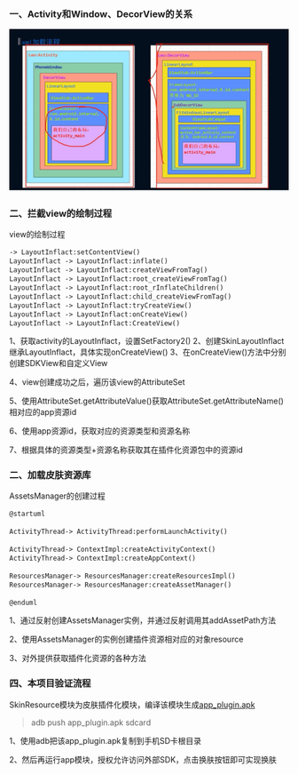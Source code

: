 ### 一、Activity和Window、DecorView的关系

![关系图](picture/activity_window_decorview.png)

### 二、拦截view的绘制过程

view的绘制过程

```sequence
-> LayoutInflact:setContentView()
LayoutInflact -> LayoutInflact:inflate()
LayoutInflact -> LayoutInflact:createViewFromTag()
LayoutInflact -> LayoutInflact:root_createViewFromTag()
LayoutInflact -> LayoutInflact:root_rInflateChildren()
LayoutInflact -> LayoutInflact:child_createViewFromTag()
LayoutInflact -> LayoutInflact:tryCreateView()
LayoutInflact -> LayoutInflact:onCreateView()
LayoutInflact -> LayoutInflact:CreateView()
```

1、获取activity的LayoutInflact，设置SetFactory2()
2、创建SkinLayoutInflact继承LayoutInflact，具体实现onCreateView()
3、在onCreateView()方法中分别创建SDKView和自定义View

4、view创建成功之后，遍历该view的AttributeSet

5、使用AttributeSet.getAttributeValue()获取AttributeSet.getAttributeName()相对应的app资源id

6、使用app资源id，获取对应的资源类型和资源名称

7、根据具体的资源类型+资源名称获取其在插件化资源包中的资源id

### 二、加载皮肤资源库

AssetsManager的创建过程

```sequence
@startuml

ActivityThread-> ActivityThread:performLaunchActivity()

ActivityThread-> ContextImpl:createActivityContext()
ActivityThread-> ContextImpl:createAppContext()

ResourcesManager-> ResourcesManager:createResourcesImpl()
ResourcesManager-> ResourcesManager:createAssetManager()

@enduml
```

1、通过反射创建AssetsManager实例，并通过反射调用其addAssetPath方法

2、使用AssetsManager的实例创建插件资源相对应的对象resource

3、对外提供获取插件化资源的各种方法

### 四、本项目验证流程

SkinResource模块为皮肤插件化模块，编译该模块生成[app_plugin.apk](SkinResource/release)

> adb push app_plugin.apk sdcard

1、使用adb把该app_plugin.apk复制到手机SD卡根目录

2、然后再运行app模块，授权允许访问外部SDK，点击换肤按钮即可实现换肤

